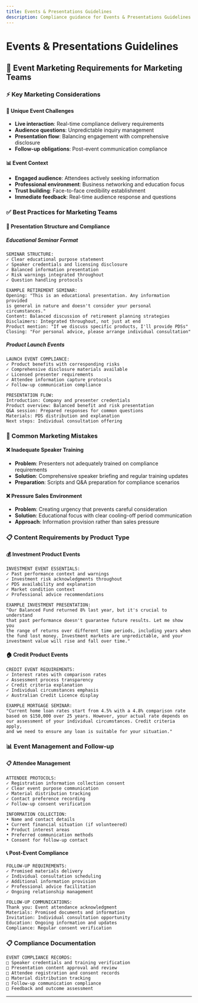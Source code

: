 ```yaml
---
title: Events & Presentations Guidelines
description: Compliance guidance for Events & Presentations Guidelines in financial services marketing
---
```


# Events & Presentations Guidelines

## 🎪 Event Marketing Requirements for Marketing Teams

### ⚡ Key Marketing Considerations

#### 🎯 Unique Event Challenges
- **Live interaction**: Real-time compliance delivery requirements
- **Audience questions**: Unpredictable inquiry management
- **Presentation flow**: Balancing engagement with comprehensive disclosure
- **Follow-up obligations**: Post-event communication compliance

#### 📊 Event Context
- **Engaged audience**: Attendees actively seeking information
- **Professional environment**: Business networking and education focus
- **Trust building**: Face-to-face credibility establishment
- **Immediate feedback**: Real-time audience response and questions

### ✅ Best Practices for Marketing Teams

#### 🎤 Presentation Structure and Compliance

##### Educational Seminar Format
```
SEMINAR STRUCTURE:
✓ Clear educational purpose statement
✓ Speaker credentials and licensing disclosure
✓ Balanced information presentation
✓ Risk warnings integrated throughout
✓ Question handling protocols

EXAMPLE RETIREMENT SEMINAR:
Opening: "This is an educational presentation. Any information provided 
is general in nature and doesn't consider your personal circumstances."
Content: Balanced discussion of retirement planning strategies
Disclaimers: Integrated throughout, not just at end
Product mention: "If we discuss specific products, I'll provide PDSs"
Closing: "For personal advice, please arrange individual consultation"
```

##### Product Launch Events
```
LAUNCH EVENT COMPLIANCE:
✓ Product benefits with corresponding risks
✓ Comprehensive disclosure materials available
✓ Licensed presenter requirements
✓ Attendee information capture protocols
✓ Follow-up communication compliance

PRESENTATION FLOW:
Introduction: Company and presenter credentials
Product overview: Balanced benefit and risk presentation
Q&A session: Prepared responses for common questions
Materials: PDS distribution and explanation
Next steps: Individual consultation offering
```

### 🚨 Common Marketing Mistakes

#### ❌ Inadequate Speaker Training
- **Problem**: Presenters not adequately trained on compliance requirements
- **Solution**: Comprehensive speaker briefing and regular training updates
- **Preparation**: Scripts and Q&A preparation for compliance scenarios

#### ❌ Pressure Sales Environment
- **Problem**: Creating urgency that prevents careful consideration
- **Solution**: Educational focus with clear cooling-off period communication
- **Approach**: Information provision rather than sales pressure

### 📋 Content Requirements by Product Type

#### 💰 Investment Product Events
```
INVESTMENT EVENT ESSENTIALS:
✓ Past performance context and warnings
✓ Investment risk acknowledgments throughout
✓ PDS availability and explanation
✓ Market condition context
✓ Professional advice recommendations

EXAMPLE INVESTMENT PRESENTATION:
"Our Balanced Fund returned 8% last year, but it's crucial to understand 
that past performance doesn't guarantee future results. Let me show you 
the range of returns over different time periods, including years when 
the fund lost money. Investment markets are unpredictable, and your 
investment value will rise and fall over time."
```

#### 🏠 Credit Product Events
```
CREDIT EVENT REQUIREMENTS:
✓ Interest rates with comparison rates
✓ Assessment process transparency
✓ Credit criteria explanation
✓ Individual circumstances emphasis
✓ Australian Credit Licence display

EXAMPLE MORTGAGE SEMINAR:
"Current home loan rates start from 4.5% with a 4.8% comparison rate 
based on $150,000 over 25 years. However, your actual rate depends on 
our assessment of your individual circumstances. Credit criteria apply, 
and we need to ensure any loan is suitable for your situation."
```

### 📊 Event Management and Follow-up

#### 📋 Attendee Management
```
ATTENDEE PROTOCOLS:
✓ Registration information collection consent
✓ Clear event purpose communication
✓ Material distribution tracking
✓ Contact preference recording
✓ Follow-up consent verification

INFORMATION COLLECTION:
• Name and contact details
• Current financial situation (if volunteered)
• Product interest areas
• Preferred communication methods
• Consent for follow-up contact
```

#### 📞 Post-Event Compliance
```
FOLLOW-UP REQUIREMENTS:
✓ Promised materials delivery
✓ Individual consultation scheduling
✓ Additional information provision
✓ Professional advice facilitation
✓ Ongoing relationship management

FOLLOW-UP COMMUNICATIONS:
Thank you: Event attendance acknowledgment
Materials: Promised documents and information
Invitation: Individual consultation opportunity
Education: Ongoing information and updates
Compliance: Regular consent verification
```

### 📋 Compliance Documentation

```
EVENT COMPLIANCE RECORDS:
□ Speaker credentials and training verification
□ Presentation content approval and review
□ Attendee registration and consent records
□ Material distribution tracking
□ Follow-up communication compliance
□ Feedback and outcome assessment
```

---

